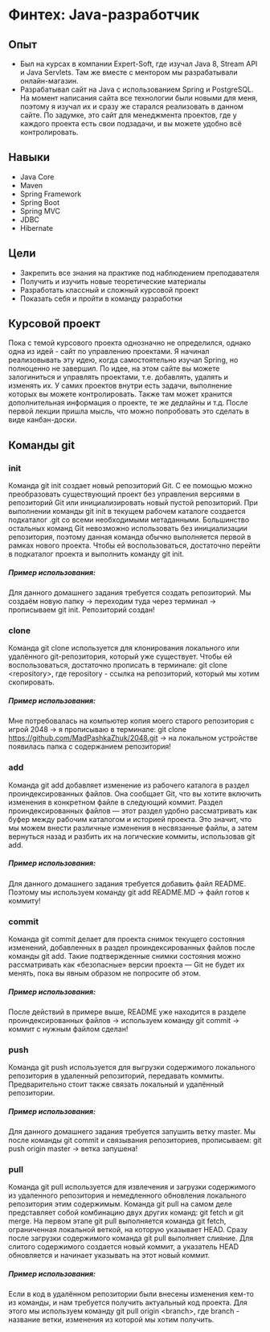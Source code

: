 # Финтех: Java-разработчик

## Опыт

* Был на курсах в компании Expert-Soft, где изучал  Java 8, Stream API и Java Servlets. Там же вместе с ментором мы разрабатывали онлайн-магазин.
* Разрабатывал сайт на Java с использованием  Spring  и PostgreSQL. На момент написания сайта все технологии были новыми для меня, поэтому я изучал их и сразу же старался реализовать в данном сайте. По задумке, это сайт для менеджмента проектов, где у каждого проекта есть свои подзадачи, и вы можете удобно всё контролировать.

## Навыки

* Java Core
* Maven
* Spring Framework
* Spring Boot
* Spring MVC
* JDBC
* Hibernate

## Цели

* Закрепить все знания на практике под наблюдением преподавателя
* Получить и изучить новые теоретические материалы
* Разработать классный и сложный курсовой проект
* Показать себя и пройти в команду разработки

## Курсовой проект

Пока с темой курсового проекта однозначно не определился, однако одна из идей - сайт по управлению проектами. Я начинал реализовывать эту идею, когда самостоятельно изучал Spring, но полноценно не завершил. По идее, на этом сайте вы можете залогиниться и управлять проектами, т.е. добавлять, удалять и изменять их. У самих проектов внутри есть задачи, выполнение которых вы можете контролировать. Также там может хранится дополнительная информация о проекте, те же дедлайны и т.д. После первой лекции пришла мысль, что можно попробовать это сделать в виде канбан-доски. 

## Команды git

### init

Команда git init создает новый репозиторий Git. С ее помощью можно преобразовать существующий проект без управления версиями в репозиторий Git или инициализировать новый пустой репозиторий. 
При выполнении команды git init в текущем рабочем каталоге создается подкаталог .git со всеми необходимыми метаданными. Большинство остальных команд Git невозможно использовать без инициализации репозитория, поэтому данная команда обычно выполняется первой в рамках нового проекта. Чтобы ей воспользоваться, достаточно перейти в подкаталог проекта и выполнить команду git init. 

##### Пример использования:

Для данного домашнего задания требуется создать репозиторий. Мы создаём новую папку &#8594; переходим туда через терминал &#8594; прописываем git init. Репозиторий создан!

### clone

Команда git clone используется для клонирования локального или удалённого git-репозитория, который уже существует. Чтобы ей воспользоваться, достаточно прописать в терминале: git clone \<repository>, где repository - ссылка на репозиторий, который мы хотим скопировать.

##### Пример использования:

Мне потребовалась на компьютер копия моего старого репозитория с игрой 2048 &#8594; я прописываю в терминале: git clone https://github.com/MadPashkaZhuk/2048.git &#8594; на локальном устройстве появилась папка с содержанием репозитория!

### add

Команда git add добавляет изменение из рабочего каталога в раздел проиндексированных файлов. Она сообщает Git, что вы хотите включить изменения в конкретном файле в следующий коммит. Раздел проиндексированных файлов — этот раздел удобно рассматривать как буфер между рабочим каталогом и историей проекта. Это значит, что мы можем внести различные изменения в несвязанные файлы, а затем вернуться назад и разбить их на логические коммиты, использовав git add.

##### Пример использования: 

Для данного домашнего задания требуется добавить файл README. Поэтому мы используем команду git add <span>README.MD</span> &#8594; файл готов к коммиту!

### commit

Команда git commit делает для проекта снимок текущего состояния изменений, добавленных в раздел проиндексированных файлов после команды git add. Такие подтвержденные снимки состояния можно рассматривать как «безопасные» версии проекта — Git не будет их менять, пока вы явным образом не попросите об этом.

##### Пример использования: 

После действий в примере выше, README уже находится в разделе проиндексированных файлов &#8594; используем команду git commit &#8594; коммит с нужным файлом сделан!

### push

Команда git push используется для выгрузки содержимого локального репозитория в удаленный репозиторий, передавать коммиты. Предварительно стоит также связать локальный и удалённый репозитории. 

##### Пример использования:

Для данного домашнего задания требуется запушить ветку master. Мы после команды git commit и связывания репозиториев, прописываем: git push origin master &#8594; ветка запушена!

### pull

Команда git pull используется для извлечения и загрузки содержимого из удаленного репозитория и немедленного обновления локального репозитория этим содержимым. Команда git pull на самом деле представляет собой комбинацию двух других команд: git fetch и git merge. На первом этапе git pull выполняется команда git fetch, ограниченная локальной веткой, на которую указывает HEAD. Сразу после загрузки содержимого команда git pull выполняет слияние. Для слитого содержимого создается новый коммит, а указатель HEAD обновляется и начинает указывать на этот новый коммит.

##### Пример использования:

Если в код в удалённом репозитории были внесены изменения кем-то из команды, и нам требуется получить актуальный код проекта. Для этого мы используем команду git pull origin   \<branch>, где branch - название ветки, изменения из которой мы хотим получить.
